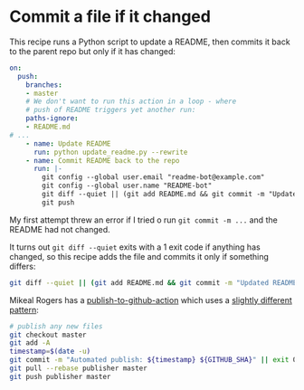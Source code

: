 # Commit a file if it changed

This recipe runs a Python script to update a README, then commits it back to the parent repo but only if it has changed:

```yaml
on:
  push:
    branches:
    - master
    # We don't want to run this action in a loop - where
    # push of README triggers yet another run:
    paths-ignore:
    - README.md
# ...
    - name: Update README
      run: python update_readme.py --rewrite
    - name: Commit README back to the repo
      run: |-
        git config --global user.email "readme-bot@example.com"
        git config --global user.name "README-bot"
        git diff --quiet || (git add README.md && git commit -m "Updated README")
        git push
```
My first attempt threw an error if I tried o run `git commit -m ...` and the README had not changed.

It turns out `git diff --quiet` exits with a 1 exit code if anything has changed, so this recipe adds the file and commits it only if something differs:

```bash
git diff --quiet || (git add README.md && git commit -m "Updated README")
```

Mikeal Rogers has a [publish-to-github-action](https://github.com/mikeal/publish-to-github-action) which uses a [slightly different pattern](https://github.com/mikeal/publish-to-github-action/blob/000c8a4f43e2a7dd4aab81e3fdf8be36d4457ed8/entrypoint.sh#L21-L27):

```bash
# publish any new files
git checkout master
git add -A
timestamp=$(date -u)
git commit -m "Automated publish: ${timestamp} ${GITHUB_SHA}" || exit 0
git pull --rebase publisher master
git push publisher master
```
